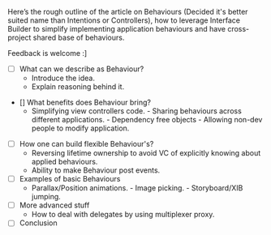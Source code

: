 Here’s the rough outline of the article on Behaviours (Decided it's better suited name than Intentions or Controllers), how to leverage Interface Builder to simplify implementing application behaviours and have cross-project shared base of behaviours. 

Feedback is welcome :]

- [ ] What can we describe as Behaviour?
    - Introduce the idea.
    - Explain reasoning behind it.
- [] What benefits does Behaviour bring?
    - Simplifying view controllers code.
			- Sharing behaviours across different applications.
			- Dependency free objects
			- Allowing non-dev people to modify application.
- [ ] How one can build flexible Behaviour's?
    - Reversing lifetime ownership to avoid VC of explicitly knowing about applied behaviours.
    - Ability to make Behaviour post events.
- [ ] Examples of basic Behaviours
    - Parallax/Position animations.
			- Image picking.
			- Storyboard/XIB jumping.
- [ ] More advanced stuff
    - How to deal with delegates by using multiplexer proxy.
- [ ] Conclusion
